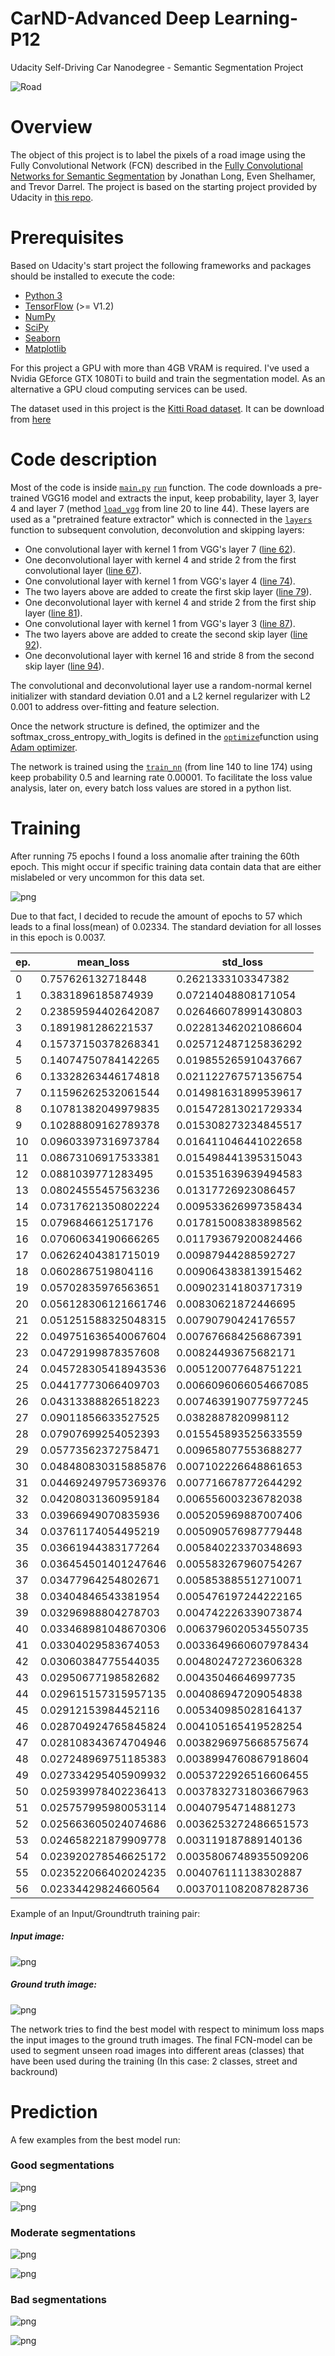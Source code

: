 # CarND-Advanced Deep Learning-P12
Udacity Self-Driving Car Nanodegree - Semantic Segmentation Project

![Road](images/compare_all.gif)

# Overview

The object of this project is to label the pixels of a road image using the Fully Convolutional Network (FCN) described in the [Fully Convolutional Networks for Semantic Segmentation](https://people.eecs.berkeley.edu/~jonlong/long_shelhamer_fcn.pdf) by Jonathan Long, Even Shelhamer, and Trevor Darrel. The project is based on the starting project provided by Udacity in [this repo](https://github.com/udacity/CarND-Semantic-Segmentation).

# Prerequisites

Based on Udacity's start project the following frameworks and packages should be installed to execute the code:

- [Python 3](https://www.python.org/)
- [TensorFlow](https://www.tensorflow.org/) (>= V1.2)
- [NumPy](http://www.numpy.org/)
- [SciPy](https://www.scipy.org/)
- [Seaborn](https://seaborn.pydata.org/)
- [Matplotlib](https://matplotlib.org/)

For this project a GPU with more than 4GB VRAM is required. I've used a Nvidia GEforce GTX 1080Ti to build and train the segmentation model.
As an alternative a GPU cloud computing services can be used.

The dataset used in this project is the [Kitti Road dataset](http://www.cvlibs.net/datasets/kitti/eval_road.php). It can be download from [here](http://www.cvlibs.net/download.php?file=data_road.zip) 

# Code description

Most of the code is inside [`main.py`](./main.py) [`run`](./main.py#L178) function. The code downloads a pre-trained VGG16 model and extracts the input, keep probability, layer 3, layer 4 and layer 7 (method [`load_vgg`](./main.py#L20) from line 20 to line 44). These layers are used as a "pretrained feature extractor" which is connected in the [`layers`](./main.py#L49) function to subsequent convolution, deconvolution and skipping layers:

- One convolutional layer with kernel 1 from VGG's layer 7 ([line 62](./main.py#L62)).
- One deconvolutional layer with kernel 4 and stride 2 from the first convolutional layer ([line 67](./main.py#L67)).
- One convolutional layer with kernel 1 from VGG's layer 4 ([line 74](./main.py#L74)).
- The two layers above are added to create the first skip layer ([line 79](./main.py#L79)).
- One deconvolutional layer with kernel 4 and stride 2 from the first ship layer ([line 81](./main.py#L81)).
- One convolutional layer with kernel 1 from VGG's layer 3 ([line 87](./main.py#L87)).
- The two layers above are added to create the second skip layer ([line 92](./main.py#L92)).
- One deconvolutional layer with kernel 16 and stride 8 from the second skip layer ([line 94](./main.py#L94)).

The convolutional and deconvolutional layer use a random-normal kernel initializer with standard deviation 0.01 and a L2 kernel regularizer with L2 0.001 to address over-fitting and feature selection.

Once the network structure is defined, the optimizer and the softmax_cross_entropy_with_logits is defined in the [`optimize`](./main.py#L178)function using [Adam optimizer](https://en.wikipedia.org/wiki/Stochastic_gradient_descent#Adam).

The network is trained using the [`train_nn`](./main.py#L140) (from line 140 to line 174) using keep probability 0.5 and learning rate 0.00001. To facilitate the loss value analysis, later on, every batch loss values are stored in a python list.
# Training

After running 75 epochs I found a loss anomalie after training the 60th epoch. This might occur if specific training data contain data that are either mislabeled or very uncommon for this data set.

![png](images/aug_data_75eps.png)

Due to that fact, I decided to recude the amount of epochs to 57 which leads to a final loss(mean) of 0.02334. The standard deviation for all losses in this epoch is 0.0037.

| ep.|  mean_loss           |  std_loss             | 
|----|----------------------|-----------------------| 
| 0  | 0.757626132718448    | 0.2621333103347382    | 
| 1  | 0.3831896185874939   | 0.07214048808171054   | 
| 2  | 0.23859594402642087  | 0.026466078991430803  | 
| 3  | 0.1891981286221537   | 0.022813462021086604  | 
| 4  | 0.15737150378268341  | 0.025712487125836292  | 
| 5  | 0.14074750784142265  | 0.019855265910437667  | 
| 6  | 0.13328263446174818  | 0.021122767571356754  | 
| 7  | 0.11596262532061544  | 0.014981631899539617  | 
| 8  | 0.10781382049979835  | 0.015472813021729334  | 
| 9  | 0.10288809162789378  | 0.015308273234845517  | 
| 10 | 0.09603397316973784  | 0.016411046441022658  | 
| 11 | 0.08673106917533381  | 0.015498441395315043  | 
| 12 | 0.0881039771283495   | 0.015351639639494583  | 
| 13 | 0.08024555457563236  | 0.01317726923086457   | 
| 14 | 0.07317621350802224  | 0.009533626997358434  | 
| 15 | 0.0796846612517176   | 0.017815008383898562  | 
| 16 | 0.07060634190666265  | 0.011793679200824466  | 
| 17 | 0.06262404381715019  | 0.00987944288592727   | 
| 18 | 0.0602867519804116   | 0.009064383813915462  | 
| 19 | 0.05702835976563651  | 0.009023141803717319  | 
| 20 | 0.056128306121661746 | 0.00830621872446695   | 
| 21 | 0.051251588325048315 | 0.00790790424176557   | 
| 22 | 0.049751636540067604 | 0.007676684256867391  | 
| 23 | 0.04729199878357608  | 0.00824493675682171   | 
| 24 | 0.045728305418943536 | 0.005120077648751221  | 
| 25 | 0.04417773066409703  | 0.0066096066054667085 | 
| 26 | 0.04313388826518223  | 0.0074639190775977245 | 
| 27 | 0.09011856633527525  | 0.0382887820998112    | 
| 28 | 0.07907699254052393  | 0.015545893525633559  | 
| 29 | 0.05773562372758471  | 0.009658077553688277  | 
| 30 | 0.048480830315885876 | 0.007102226648861653  | 
| 31 | 0.044692497957369376 | 0.007716678772644292  | 
| 32 | 0.04208031360959184  | 0.006556003236782038  | 
| 33 | 0.03966949070835936  | 0.005205969887007406  | 
| 34 | 0.03761174054495219  | 0.005090576987779448  | 
| 35 | 0.03661944383177264  | 0.005840223370348693  | 
| 36 | 0.036454501401247646 | 0.005583267960754267  | 
| 37 | 0.03477964254802671  | 0.005853885512710071  | 
| 38 | 0.03404846543381954  | 0.005476197244222165  | 
| 39 | 0.03296988804278703  | 0.004742226339073874  | 
| 40 | 0.033468981048670306 | 0.0063796020534550735 | 
| 41 | 0.03304029583674053  | 0.0033649660607978434 | 
| 42 | 0.03060384775544035  | 0.004802472723606328  | 
| 43 | 0.02950677198582682  | 0.00435046646997735   | 
| 44 | 0.029615157315957135 | 0.004086947209054838  | 
| 45 | 0.02912153984452116  | 0.005340985028164137  | 
| 46 | 0.028704924765845824 | 0.004105165419528254  | 
| 47 | 0.028108343674704946 | 0.0038296975668575674 | 
| 48 | 0.027248969751185383 | 0.0038994760867918604 | 
| 49 | 0.027334295405909932 | 0.0053722926516606455 | 
| 50 | 0.025939978402236413 | 0.0037832731803667963 | 
| 51 | 0.025757995980053114 | 0.00407954714881273   | 
| 52 | 0.025663605024074686 | 0.0036253272486651573 | 
| 53 | 0.024658221879909778 | 0.003119187889140136  | 
| 54 | 0.023920278546625172 | 0.0035806748935509206 | 
| 55 | 0.023522066402024235 | 0.004076111138302887  | 
| 56 | 0.02334429824660564  | 0.0037011082087828736 | 



Example of an Input/Groundtruth training pair:

##### Input image:

![png](images/umm_000005.png)

##### Ground truth image:

![png](images/umm_road_000005.png)


The network tries to find the best model with respect to minimum loss maps the input images to the ground truth images. The final FCN-model can be used to segment unseen road images into different areas (classes) that have been used during the training (In this case: 2 classes, street and backround)


# Prediction 

A few examples from the best model run:

### Good segmentations

![png](images/um_000061_good.png)

![png](images/um_000017_good.png)


### Moderate segmentations

![png](images/um_000062_mod.png)

![png](images/um_000065_mod.png)


### Bad segmentations

![png](images/umm_000075_bad.png)

![png](images/uu_000017_bad.png)
